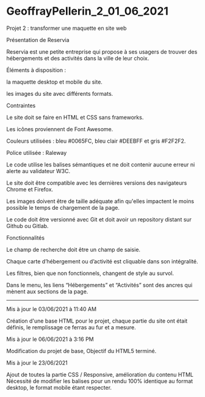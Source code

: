 # GeoffrayPellerin_2_01_06_2021

Projet 2 : transformer une maquette en site web

Présentation de Reservia

Reservia est une petite entreprise qui propose à ses usagers de trouver des hébergements et des activités dans la ville de leur choix.

Éléments à disposition :

la maquette desktop et mobile du site.

les images du site avec différents formats.

Contraintes

Le site doit se faire en HTML et CSS sans frameworks.

Les icônes proviennent de Font Awesome.

Couleurs utilisées : bleu #0065FC, bleu clair #DEEBFF et gris #F2F2F2.

Police utilisée : Raleway

Le code utilise les balises sémantiques et ne doit contenir aucune erreur ni alerte au validateur W3C.

Le site doit être compatible avec les dernières versions des navigateurs Chrome et Firefox.

Les images doivent être de taille adéquate afin qu'elles impactent le moins possible le temps de chargement de la page.

Le code doit être versionné avec Git et doit avoir un repository distant sur Github ou Gitlab.

Fonctionnalités

Le champ de recherche doit être un champ de saisie.

Chaque carte d’hébergement ou d’activité est cliquable dans son intégralité.

Les filtres, bien que non fonctionnels, changent de style au survol.

Dans le menu, les liens “Hébergements” et “Activités” sont des ancres qui mènent aux sections de la page.

-----------------------------------------------------------------------------------------------------------------------------------

Mis à jour le 03/06/2021 à 11:40 AM


Création d'une base HTML pour le projet, chaque partie du site ont était définis, le remplissage ce ferras au fur et a mesure.


Mis à jour le 06/06/2021 à 3:16 PM


Modification du projet de base, Objectif du HTML5 terminé.

Mis à jour le 23/06/2021

Ajout de toutes la partie CSS / Responsive, amélioration du contenu HTML
Nécessité de modifier les balises pour un rendu 100% identique au format desktop, le format mobile étant respecter.
